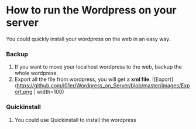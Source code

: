 # How to run the Wordpress on your server
You could quickly install your wordpress on the web in an easy way.

### Backup
1. If you want to move your localhost wordpress to the web, backup the whole wordpress.
2. Export all the file from wordpress, you will get a **xml file**.
![Export](https://github.com/i01er/Wordpress_on_Server/blob/master/images/Export.png | width=100)

### Quickinstall
1. You could use Quickinstall to install the wordpress
